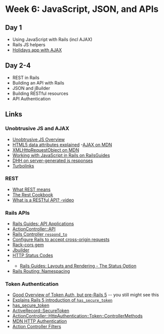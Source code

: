 # Week 6: JavaScript, JSON, and APIs

## Day 1

- Using JavaScript with Rails (incl AJAX)
- Rails JS helpers
- [Holidays app with AJAX](notes/ajax-holidays)

## Day 2-4

- REST in Rails
- Building an API with Rails
- JSON and jBuilder
- Building RESTful resources
- API Authentication

## Links

### Unobtrusive JS and AJAX

- [Unobtrusive JS Overview](https://m.patrikonrails.com/a-definitive-guide-to-railss-unobtrusive-javascript-adapter-ef13bd047fff)
- [HTML5 data attributes explained](https://johnresig.com/blog/html-5-data-attributes/)
-[AJAX on MDN](https://developer.mozilla.org/en-US/docs/Web/Guide/AJAX)
- [XMLHttpRequestObject on MDN](https://developer.mozilla.org/en-US/docs/Web/API/XMLHttpRequest)
- [Working with JavaScript in Rails on RailsGuides](http://guides.rubyonrails.org/working_with_javascript_in_rails.html)
- [DHH on server-generated js responses](https://signalvnoise.com/posts/3697-server-generated-javascript-responses)
- [Turbolinks](https://github.com/turbolinks/turbolinks)

### REST

- [What REST means](https://codewords.recurse.com/issues/five/what-restful-actually-means)
- [The Rest Cookbook](http://restcookbook.com/)
- [What is a RESTful API? -video](https://youtu.be/Q-BpqyOT3a8)

### Rails APIs

- [Rails Guides: API Applications](http://guides.rubyonrails.org/api_app.html)
- [ActionController::API](http://api.rubyonrails.org/v5.2.0/classes/ActionController/API.html)
- [Rails Controller `respond_to`](http://api.rubyonrails.org/classes/ActionController/MimeResponds.html#method-i-respond_to)
- [Configure Rails to accept cross-origin requests](http://www.blog.bdauria.com/?p=427)
- [Rack-cors gem](https://github.com/cyu/rack-cors)
- [Jbuilder](https://github.com/rails/jbuilder)
- [HTTP Status Codes](http://www.restapitutorial.com/httpstatuscodes.html)
- - [Rails Guides: Layouts and Rendering - The Status Option](http://guides.rubyonrails.org/layouts_and_rendering.html#the-status-option)
- [Rails Routing: Namespacing](http://guides.rubyonrails.org/routing.html#controller-namespaces-and-routing)

### Token Authentication

- [Good Overview of Token Auth, but pre-Rails 5](https://www.pluralsight.com/blog/2014/02/03/token-based-authentication-rails/) -- you still might see this
- [Explains Rails 5 introduction of `has_secure_token`](https://blog.bigbinary.com/2016/03/23/has-secure-token-to-generate-unique-random-token-in-rails-5.html)
- [has_secure_token](http://api.rubyonrails.org/classes/ActiveRecord/SecureToken/ClassMethods.html#method-i-has_secure_token)
- [ActiveRecord::SecureToken](http://api.rubyonrails.org/classes/ActiveRecord/SecureToken/ClassMethods.html)
- [ActionController::HttpAuthentication::Token::ControllerMethods](http://api.rubyonrails.org/classes/ActionController/HttpAuthentication/Token/ControllerMethods.html)
- [MDN HTTP Authentication](https://developer.mozilla.org/en-US/docs/Web/HTTP/Authentication)
- [Action Controller Filters](http://guides.rubyonrails.org/action_controller_overview.html#filters)